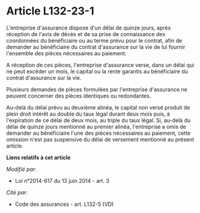 # Article L132-23-1

L'entreprise d'assurance dispose d'un délai de quinze jours, après réception de l'avis de décès et de sa prise de
connaissance des coordonnées du bénéficiaire ou au terme prévu pour le contrat, afin de demander au bénéficiaire du contrat
d'assurance sur la vie de lui fournir l'ensemble des pièces nécessaires au paiement.

A réception de ces pièces, l'entreprise d'assurance verse, dans un délai qui ne peut excéder un mois, le capital ou la rente
garantis au bénéficiaire du contrat d'assurance sur la vie.

Plusieurs demandes de pièces formulées par l'entreprise d'assurance ne peuvent concerner des pièces identiques ou
redondantes.

Au-delà du délai prévu au deuxième alinéa, le capital non versé produit de plein droit intérêt au double du taux légal durant
deux mois puis, à l'expiration de ce délai de deux mois, au triple du taux légal. Si, au-delà du délai de quinze jours
mentionné au premier alinéa, l'entreprise a omis de demander au bénéficiaire l'une des pièces nécessaires au paiement, cette
omission n'est pas suspensive du délai de versement mentionné au présent article.

**Liens relatifs à cet article**

_Modifié par_:

  - Loi n°2014-617 du 13 juin 2014 - art. 3

_Cité par_:

  - Code des assurances - art. L132-5 (VD)
